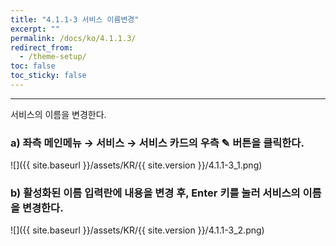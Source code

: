 ```yaml
---
title: "4.1.1-3 서비스 이름변경"
excerpt: ""
permalink: /docs/ko/4.1.1.3/
redirect_from:
  - /theme-setup/
toc: false
toc_sticky: false
---
```


---
서비스의 이름을 변경한다.

### a\) 좌측 메인메뉴 → 서비스 → 서비스 카드의 우측 ✎ 버튼을 클릭한다.
![]({{ site.baseurl }}/assets/KR/{{ site.version }}/4.1.1-3_1.png)

### b\) 활성화된 이름 입력란에 내용을 변경 후, Enter 키를 눌러 서비스의 이름을 변경한다.
![]({{ site.baseurl }}/assets/KR/{{ site.version }}/4.1.1-3_2.png)
